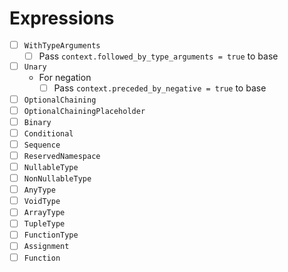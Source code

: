 # Expressions

* [ ] `WithTypeArguments`
  * [ ] Pass `context.followed_by_type_arguments = true` to base
* [ ] `Unary`
  * For negation
    * [ ] Pass `context.preceded_by_negative = true` to base
* [ ] `OptionalChaining`
* [ ] `OptionalChainingPlaceholder`
* [ ] `Binary`
* [ ] `Conditional`
* [ ] `Sequence`
* [ ] `ReservedNamespace`
* [ ] `NullableType`
* [ ] `NonNullableType`
* [ ] `AnyType`
* [ ] `VoidType`
* [ ] `ArrayType`
* [ ] `TupleType`
* [ ] `FunctionType`
* [ ] `Assignment`
* [ ] `Function`